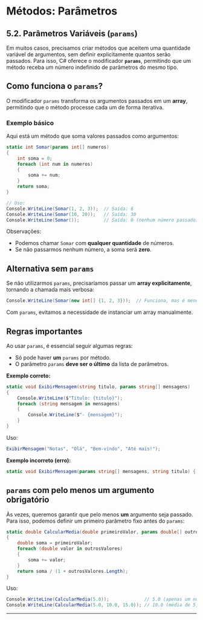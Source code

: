 # Métodos: Parâmetros

## **5.2. Parâmetros Variáveis (`params`)**

Em muitos casos, precisamos criar métodos que aceitem uma quantidade variável de argumentos, sem definir explicitamente quantos serão passados. Para isso, C# oferece o modificador **`params`**, permitindo que um método receba um número indefinido de parâmetros do mesmo tipo.

## **Como funciona o `params`?**

O modificador `params` transforma os argumentos passados em um **array**, permitindo que o método processe cada um de forma iterativa.

### **Exemplo básico**

Aqui está um método que soma valores passados como argumentos:

```csharp
static int Somar(params int[] numeros)
{
    int soma = 0;
    foreach (int num in numeros)
    {
        soma += num;
    }
    return soma;
}

// Uso:
Console.WriteLine(Somar(1, 2, 3));  // Saída: 6
Console.WriteLine(Somar(10, 20));   // Saída: 30
Console.WriteLine(Somar());         // Saída: 0 (nenhum número passado)
```

Observações:

- Podemos chamar `Somar` com **qualquer quantidade** de números.
- Se não passarmos nenhum número, a soma será **zero**.

## **Alternativa sem `params`**

Se não utilizarmos `params`, precisaríamos passar um **array explicitamente**, tornando a chamada mais verbosa:

```csharp
Console.WriteLine(Somar(new int[] {1, 2, 3}));  // Funciona, mas é menos elegante
```

Com `params`, evitamos a necessidade de instanciar um array manualmente.

## **Regras importantes**

Ao usar `params`, é essencial seguir algumas regras:

- Só pode haver **um** `params` por método.
- O parâmetro `params` **deve ser o último** da lista de parâmetros.

**Exemplo correto:**

```csharp
static void ExibirMensagem(string titulo, params string[] mensagens)
{
    Console.WriteLine($"Título: {titulo}");
    foreach (string mensagem in mensagens)
    {
        Console.WriteLine($"- {mensagem}");
    }
}
```

Uso:

```csharp
ExibirMensagem("Notas", "Olá", "Bem-vindo", "Até mais!");
```

**Exemplo incorreto (erro):**

```csharp
static void ExibirMensagem(params string[] mensagens, string titulo) { }  // `params` não é o último
```

## **`params` com pelo menos um argumento obrigatório**

Às vezes, queremos garantir que pelo menos **um** argumento seja passado. Para isso, podemos definir um primeiro parâmetro fixo antes do `params`:

```csharp
static double CalcularMedia(double primeiroValor, params double[] outrosValores)
{
    double soma = primeiroValor;
    foreach (double valor in outrosValores)
    {
        soma += valor;
    }
    return soma / (1 + outrosValores.Length);
}
```

Uso:

```csharp
Console.WriteLine(CalcularMedia(5.0));             // 5.0 (apenas um número)
Console.WriteLine(CalcularMedia(5.0, 10.0, 15.0)); // 10.0 (média de 5, 10 e 15)
```

---
